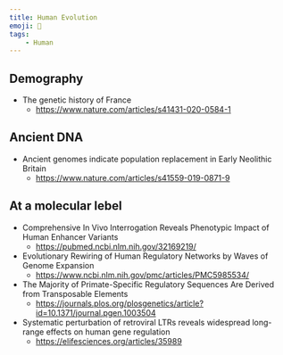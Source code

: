 ```yaml
---
title: Human Evolution
emoji: 🌳
tags:
    - Human
---
```


## Demography 
* The genetic history of France
    - https://www.nature.com/articles/s41431-020-0584-1
        
## Ancient DNA
* Ancient genomes indicate population replacement in Early Neolithic Britain
    - https://www.nature.com/articles/s41559-019-0871-9


## At a molecular lebel
* Comprehensive In Vivo Interrogation Reveals Phenotypic Impact of Human Enhancer Variants 
    - https://pubmed.ncbi.nlm.nih.gov/32169219/
* Evolutionary Rewiring of Human Regulatory Networks by Waves of Genome Expansion
    - https://www.ncbi.nlm.nih.gov/pmc/articles/PMC5985534/
* The Majority of Primate-Specific Regulatory Sequences Are Derived from Transposable Elements
    - https://journals.plos.org/plosgenetics/article?id=10.1371/journal.pgen.1003504
* Systematic perturbation of retroviral LTRs reveals widespread long-range effects on human gene regulation
    - https://elifesciences.org/articles/35989